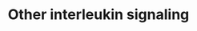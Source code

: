 ---
authors:
- ReactomeTeam
description: Interleukins are low molecular weight proteins that bind to cell surface
  receptors and act in an autocrine and/or paracrine fashion. They were first identified
  as factors produced by leukocytes but are now known to be produced by many other
  cells throughout the body. They have pleiotropic effects on cells which bind them,
  impacting processes such as tissue growth and repair, hematopoietic homeostasis,
  and multiple levels of the host defense against pathogens where they are an essential
  part of the immune system.  View original pathway at [http://www.reactome.org/PathwayBrowser/#DIAGRAM=449836
  Reactome].
last-edited: 2021-01-25
organisms:
- Homo sapiens
redirect_from:
- /index.php/Pathway:WP4041
- /instance/WP4041
schema-jsonld:
- '@context': https://schema.org/
  '@id': https://wikipathways.github.io/pathways/WP4041.html
  '@type': Dataset
  creator:
    '@type': Organization
    name: WikiPathways
  description: Interleukins are low molecular weight proteins that bind to cell surface
    receptors and act in an autocrine and/or paracrine fashion. They were first identified
    as factors produced by leukocytes but are now known to be produced by many other
    cells throughout the body. They have pleiotropic effects on cells which bind them,
    impacting processes such as tissue growth and repair, hematopoietic homeostasis,
    and multiple levels of the host defense against pathogens where they are an essential
    part of the immune system.  View original pathway at [http://www.reactome.org/PathwayBrowser/#DIAGRAM=449836
    Reactome].
  keywords:
  - 'IL10RB '
  - 'CASP3(29-175) '
  - TXLNA
  - STX1A
  - IL32
  - 'IL16(1212-1332) '
  - 'TXLNA '
  - 'CASP3(176-277) '
  - CD4
  - STX4
  - CSF1R
  - 'STX4 '
  - IL10RB:TYK2
  - CSF1R:IL34 dimer
  - 'CD4 '
  - 'IL32 '
  - Caspase-3
  - IL16(1212-1332)
  - IFNL1:IFNLR1:JAK1:IL10RB:TYK2
  - STXA1:SNAP25,STXBP2,
  - VAMP2
  - CSF3 dimer:CSF3R
  - IL16(1-1332)
  - CSF1
  - 'IFNLR1 '
  - IL16(1-1211)
  - TXLNA:STX1A
  - IL34 dimer:PTPRZ1
  - 'STXBP2 '
  - IL34:CSF1:CSF1R
  - TXLNA:STX4
  - IL34:CSF1
  - CD4:IL16(1212-1332)
  - 'SNAP25 '
  - 'CSF1 '
  - 'PTPRZ1 '
  - IL34 dimer
  - SDC1
  - 'STX1A '
  - IL34
  - CSF3 dimer
  - 'IFNL1 '
  - 'SDC1 '
  - IL32:PRTN3
  - 'CSF3 '
  - PRTN3
  - STX3
  - IFNL1
  - 'CSF3R '
  - 'CSF1R '
  - 'VAMP2 '
  - IFNLR1:JAK1
  - 'PRTN3 '
  - 'STX3 '
  - CSF3 dimer:2xCSF3R
  - 'IL34 '
  - TXLNA:STX3
  - 'JAK1 '
  - CSF3R
  - 'TYK2 '
  - dimer:SDC1:CSF1R
  - IL34 dimer:SDC1
  - PTPRZ1
  license: CC0
  name: Other interleukin signaling
seo: CreativeWork
title: Other interleukin signaling
wpid: WP4041
---